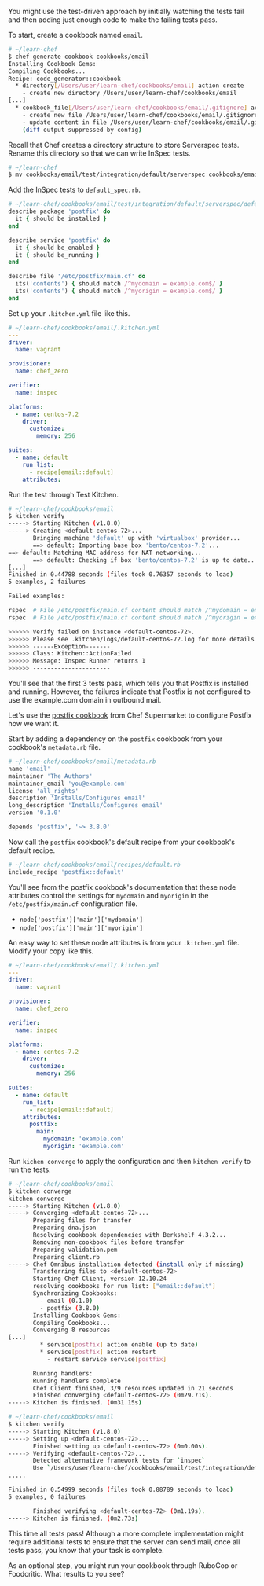 You might use the test-driven approach by initially watching the tests fail and then adding just enough code to make the failing tests pass.

To start, create a cookbook named `email`.

```bash
# ~/learn-chef
$ chef generate cookbook cookbooks/email
Installing Cookbook Gems:
Compiling Cookbooks...
Recipe: code_generator::cookbook
  * directory[/Users/user/learn-chef/cookbooks/email] action create
    - create new directory /Users/user/learn-chef/cookbooks/email
[...]
  * cookbook_file[/Users/user/learn-chef/cookbooks/email/.gitignore] action create
    - create new file /Users/user/learn-chef/cookbooks/email/.gitignore
    - update content in file /Users/user/learn-chef/cookbooks/email/.gitignore from none to dd37b2
    (diff output suppressed by config)
```

Recall that Chef creates a directory structure to store Serverspec tests. Rename this directory so that we can write InSpec tests.

```bash
# ~/learn-chef
$ mv cookbooks/email/test/integration/default/serverspec cookbooks/email/test/integration/default/inspec
```

Add the InSpec tests to <code class="file-path">default_spec.rb</code>.

```ruby
# ~/learn-chef/cookbooks/email/test/integration/default/serverspec/default_spec.rb
describe package 'postfix' do
  it { should be_installed }
end

describe service 'postfix' do
  it { should be_enabled }
  it { should be_running }
end

describe file '/etc/postfix/main.cf' do
  its('contents') { should match /^mydomain = example.com$/ }
  its('contents') { should match /^myorigin = example.com$/ }
end
```

Set up your <code class="file-path">.kitchen.yml</code> file like this.

```yaml
# ~/learn-chef/cookbooks/email/.kitchen.yml
---
driver:
  name: vagrant

provisioner:
  name: chef_zero

verifier:
  name: inspec

platforms:
  - name: centos-7.2
    driver:
      customize:
        memory: 256

suites:
  - name: default
    run_list:
      - recipe[email::default]
    attributes:
```

Run the test through Test Kitchen.

```bash
# ~/learn-chef/cookbooks/email
$ kitchen verify
-----> Starting Kitchen (v1.8.0)
-----> Creating <default-centos-72>...
       Bringing machine 'default' up with 'virtualbox' provider...
       ==> default: Importing base box 'bento/centos-7.2'...
==> default: Matching MAC address for NAT networking...
       ==> default: Checking if box 'bento/centos-7.2' is up to date...
[...]
Finished in 0.44788 seconds (files took 0.76357 seconds to load)
5 examples, 2 failures

Failed examples:

rspec  # File /etc/postfix/main.cf content should match /^mydomain = example.com$/
rspec  # File /etc/postfix/main.cf content should match /^myorigin = example.com$/

>>>>>> Verify failed on instance <default-centos-72>.
>>>>>> Please see .kitchen/logs/default-centos-72.log for more details
>>>>>> ------Exception-------
>>>>>> Class: Kitchen::ActionFailed
>>>>>> Message: Inspec Runner returns 1
>>>>>> ----------------------
```

You'll see that the first 3 tests pass, which tells you that Postfix is installed and running. However, the failures indicate that Postfix is not configured to use the example.com domain in outbound mail.

Let's use the [postfix cookbook](https://supermarket.chef.io/cookbooks/postfix) from Chef Supermarket to configure Postfix how we want it.

Start by adding a dependency on the `postfix` cookbook from your cookbook's <code class="file-path">metadata.rb</code> file.

```ruby
# ~/learn-chef/cookbooks/email/metadata.rb
name 'email'
maintainer 'The Authors'
maintainer_email 'you@example.com'
license 'all_rights'
description 'Installs/Configures email'
long_description 'Installs/Configures email'
version '0.1.0'

depends 'postfix', '~> 3.8.0'
```

Now call the `postfix` cookbook's default recipe from your cookbook's default recipe.

```ruby
# ~/learn-chef/cookbooks/email/recipes/default.rb
include_recipe 'postfix::default'
```

You'll see from the postfix cookbook's documentation that these node attributes control the settings for `mydomain` and `myorigin` in the <code class="file-path">/etc/postfix/main.cf</code> configuration file.

* `node['postfix']['main']['mydomain']`
* `node['postfix']['main']['myorigin']`

An easy way to set these node attributes is from your <code class="file-path">.kitchen.yml</code> file. Modify your copy like this.

```yaml
# ~/learn-chef/cookbooks/email/.kitchen.yml
---
driver:
  name: vagrant

provisioner:
  name: chef_zero

verifier:
  name: inspec

platforms:
  - name: centos-7.2
    driver:
      customize:
        memory: 256

suites:
  - name: default
    run_list:
      - recipe[email::default]
    attributes:
      postfix:
        main:
          mydomain: 'example.com'
          myorigin: 'example.com'
```

Run `kichen converge` to apply the configuration and then `kitchen verify` to run the tests.

```bash
# ~/learn-chef/cookbooks/email
$ kitchen converge
kitchen converge
-----> Starting Kitchen (v1.8.0)
-----> Converging <default-centos-72>...
       Preparing files for transfer
       Preparing dna.json
       Resolving cookbook dependencies with Berkshelf 4.3.2...
       Removing non-cookbook files before transfer
       Preparing validation.pem
       Preparing client.rb
-----> Chef Omnibus installation detected (install only if missing)
       Transferring files to <default-centos-72>
       Starting Chef Client, version 12.10.24
       resolving cookbooks for run list: ["email::default"]
       Synchronizing Cookbooks:
         - email (0.1.0)
         - postfix (3.8.0)
       Installing Cookbook Gems:
       Compiling Cookbooks...
       Converging 8 resources
[...]
         * service[postfix] action enable (up to date)
         * service[postfix] action restart
           - restart service service[postfix]

       Running handlers:
       Running handlers complete
       Chef Client finished, 3/9 resources updated in 21 seconds
       Finished converging <default-centos-72> (0m29.71s).
-----> Kitchen is finished. (0m31.15s)
```

```bash
# ~/learn-chef/cookbooks/email
$ kitchen verify
-----> Starting Kitchen (v1.8.0)
-----> Setting up <default-centos-72>...
       Finished setting up <default-centos-72> (0m0.00s).
-----> Verifying <default-centos-72>...
       Detected alternative framework tests for `inspec`
       Use `/Users/user/learn-chef/cookbooks/email/test/integration/default/inspec` for testing
.....

Finished in 0.54999 seconds (files took 0.88789 seconds to load)
5 examples, 0 failures

       Finished verifying <default-centos-72> (0m1.19s).
-----> Kitchen is finished. (0m2.73s)
```

This time all tests pass! Although a more complete implementation might require additional tests to ensure that the server can send mail, once all tests pass, you know that your task is complete.

As an optional step, you might run your cookbook through RuboCop or Foodcritic. What results to you see?